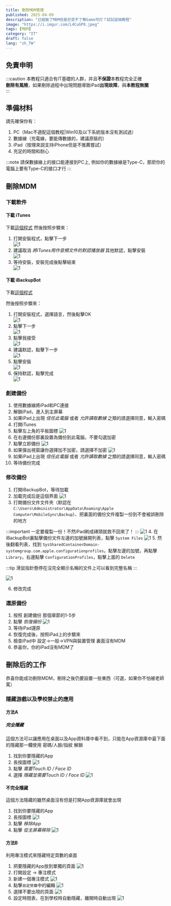 ```yaml
---
title: 刪除MDM管理
published: 2025-04-09
description: "已經裝了MDM但是忍受不了無Game可打？試試這個教程"
image: "https://i.imgur.com/L4CuGP0.jpeg"
tags: [MDM]
category: "IT"
draft: false
lang: "zh_TW"
---
```


## 免責申明

:::caution
本教程只適合有IT基礎的人群，并且**不保證**本教程完全正確  
**刪除有風險**，如果刪除過程中出現問題導致iPad**出現故障**，與**本教程無關**  
:::

## 準備材料

請先確保你有：

1. PC（Mac不適配這個教程|Win10及以下系統版本沒有測試過）
2. 數據線（充電線，要能傳數據的，建議原裝的）
3. iPad（按理來説支持iPhone但是不推薦嘗試）
4. 充足的時間和耐心

:::note
請保數據線上的接口能連接到PC上, 例如你的數據線是Type-C，那麽你的電腦上要有Type-C的接口才行
:::

## 刪除MDM

### 下載軟件

#### 下載 iTunes

下載[這個程式](https://www.apple.com/itunes/download/win64)
然後按照步驟來：

1. 打開安裝程式，點擊下一步  
![1](https://i.imgur.com/BOVXoP8.png)
2. 建議取消 _將iTunes用作音頻文件的默認播放器_ 其他默認，點擊安裝  
![1](https://i.imgur.com/n5Y45zj.png)
3. 等待安裝，安裝完成後點擊結束  
![1](https://i.imgur.com/6wMasA2.png)

#### 下載 iBackupBot

下載[這個程式](https://www.icopybot.com/ibackupbot_setup.exe)

然後按照步驟來：

1. 打開安裝程式，選擇語言，然後點擊OK  
![1](https://i.imgur.com/3zeyNSp.png)
2. 點擊下一步  
![1](https://i.imgur.com/mLIOp3q.png)
3. 點擊我接受  
![1](https://i.imgur.com/gOqWGnH.png)
4. 建議默認，點擊下一步  
![1](https://i.imgur.com/1WRr6EE.png)
5. 點擊安裝  
![1](https://i.imgur.com/LyamAg7.png)
6. 保持默認，點擊完成  
![1](https://i.imgur.com/o3uiUqm.png)

### 創建備份

1. 使用數據線將iPad和PC連接
2. 解鎖iPad，進入到主屏幕
3. 如果iPad上出現 _信任此電腦_ 或者 _允許讀取數據_ 之類的請選擇同意，輸入密碼
4. 打開iTunes
5. 點擊左上角的平板圖標
![1](https://i.imgur.com/2yXbjJQ.png)
6. 在右邊備份那裏設置為備份到此電腦，不要勾選加密
7. 點擊立即備份
![1](https://i.imgur.com/BBn6rgM.png)
8. 如果彈出視窗讓你選擇加不加密，請選擇不加密
![1](https://i.imgur.com/DKxvvsC.png)
9. 如果iPad上出現 _信任此電腦_ 或者 _允許讀取數據_ 之類的請選擇同意，輸入密碼
10. 等待備份完成

### 修改備份

1. 打開iBackupBot，等待加載
2. 加載完成后是這個界面
![1](https://i.imgur.com/GOaBAAA.png)
3. 打開備份文件文件夾（默認在`C:\Users\Administrator\AppData\Roaming\Apple Computer\MobileSync\Backup`）、把裏面的備份文件複製一份到不會被誤刪除的地方  

:::important
一定要複製一份！不然iPad刷成磚頭就救不回來了！
:::
![1](https://i.imgur.com/1Chz2wX.png)
4. 在iBackupBot裏點擊備份文件左邊的加號展開列表，點擊 `System Files`
![1](https://i.imgur.com/NMAA9Sl.png)
5. 然後翻看列表，找到 `SysSharedContainerDomain-systemgroup.com.apple.configurationprofiles`，點擊左邊的加號，再點擊 `Library`，右邊點擊 `ConfigurationProfiles`，點擊上面的 `Delete`

:::tip
滑鼠指針懸停在沒完全顯示名稱的文件上可以看到完整名稱
:::

![1](https://i.imgur.com/Xl6mdoy.png)

6. 修改完成

### 還原備份

1. 按照 創建備份 那個章節的1-5步
2. 點擊 _恢復備份_
![1](https://i.imgur.com/3qsrme6.png)
3. 等待iPad還原
4. 恢復完成後，按照iPad上的步驟來
5. 檢查iPad中 設定->一般->VPN與裝置管理 裏面沒有MDM
6. 恭喜你，你的iPad沒有MDM了

## 刪除后的工作

恭喜你能成功刪除MDM，刪除之後仍要設置一些東西（可選，如果你不怕被老師罵）

### 隱藏游戲以及學校禁止的應用

#### 方法A

##### 完全隱藏

這個方法可以讓應用在桌面以及App資料庫中看不到，只能在App資源庫中最下面的隱藏那一欄使用 密碼/人臉/指紋 解鎖

1. 找到你要隱藏的App
2. 長按圖標
![1](https://i.imgur.com/3Su35Px.png)
3. 點擊 _需要Touch ID / Face ID_
4. 選擇 _隱藏並需要Touch ID / Face ID_
![1](https://i.imgur.com/P8OZgno.png)

#### 不完全隱藏

這個方法隱藏的雖然桌面沒有但是打開App資源庫就會出現

1. 找到你要隱藏的App
2. 長按圖標
![1](https://i.imgur.com/3Su35Px.png)
3. 點擊 _移除App_
4. 點擊 _從主屏幕移除_
![1](https://i.imgur.com/WZyKEXJ.jpeg)

#### 方法B

利用專注模式來隱藏特定頁數的桌面

1. 把要隱藏的App放到單獨的頁面
![1](https://i.imgur.com/3LZGfPB.png)
2. 打開設定 -> 專注模式
3. 新建一個專注模式
![1](https://i.imgur.com/5oRiGD4.png)
4. 點擊`自定熒幕`中的編輯
![1](https://i.imgur.com/73IXHK0.png)
5. 選擇不要出現的頁面
![1](https://i.imgur.com/jpNO92v.png)
6. 設定時間表，在到學校時自動隱藏，離開時自動出現
![1](https://i.imgur.com/YiGyVgI.png)
